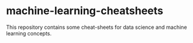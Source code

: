 # machine-learning-cheatsheets
This repository contains some cheat-sheets for data science and machine learning concepts.
